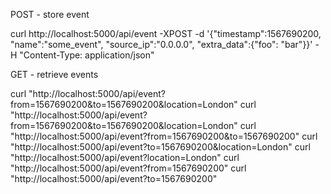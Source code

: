 


POST - store event

curl http://localhost:5000/api/event -XPOST -d '{"timestamp":1567690200, "name":"some_event", "source_ip":"0.0.0.0", "extra_data":{"foo": "bar"}}' -H "Content-Type: application/json"


GET - retrieve events

curl "http://localhost:5000/api/event?from=1567690200&to=1567690200&location=London"
curl "http://localhost:5000/api/event?from=1567690200&to=1567690200&location=London"
curl "http://localhost:5000/api/event?from=1567690200&to=1567690200"
curl "http://localhost:5000/api/event?to=1567690200&location=London"
curl "http://localhost:5000/api/event?location=London"
curl "http://localhost:5000/api/event?from=1567690200"
curl "http://localhost:5000/api/event?to=1567690200"

